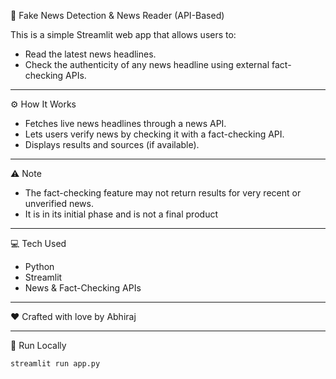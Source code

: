  📰 Fake News Detection & News Reader (API-Based)

This is a simple Streamlit web app that allows users to:
- Read the latest news headlines.
- Check the authenticity of any news headline using external fact-checking APIs.

---

 ⚙️ How It Works
- Fetches live news headlines through a news API.
- Lets users verify news by checking it with a fact-checking API.
- Displays results and sources (if available).

---

 ⚠️ Note
- The fact-checking feature may not return results for very recent or unverified news.
- It is in its initial phase and is not a final product
  
---

💻 Tech Used
- Python  
- Streamlit  
- News & Fact-Checking APIs

---

❤️ Crafted with love by Abhiraj

---

 🚀 Run Locally
```bash
streamlit run app.py
